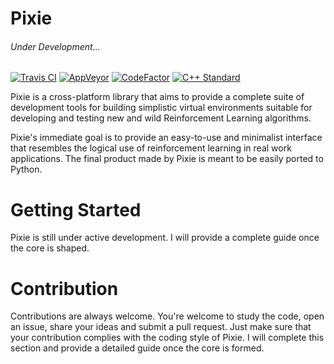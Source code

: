 # Pixie 
###### _Under Development..._
[![Travis CI](https://travis-ci.com/AhuraJami/Pixie.svg?branch=master)](https://travis-ci.com/AhuraJami/Pixie)
[![AppVeyor](https://ci.appveyor.com/api/projects/status/i9na5fto26swphob/branch/master?svg=true)](https://ci.appveyor.com/project/AhuraJami/pixie/branch/master)
[![CodeFactor](https://www.codefactor.io/repository/github/ahurajami/pixie/badge)](https://www.codefactor.io/repository/github/ahurajami/pixie)
[![C++ Standard](https://img.shields.io/badge/C%2B%2B-17-blue.svg)](https://isocpp.org/)
 
Pixie is a cross-platform library that aims to provide a complete suite of development tools for building simplistic virtual environments suitable for developing and testing new and wild Reinforcement Learning algorithms.

Pixie's immediate goal is to provide an easy-to-use and minimalist interface that resembles the logical use of reinforcement learning in real work applications. The final product made by Pixie is meant to be easily ported to Python.

# Getting Started

Pixie is still under active development. I will provide a complete guide once the core is shaped.

# Contribution

Contributions are always welcome. You're welcome to study the code, open an issue, share your ideas and submit a pull request. Just make sure that your contribution complies with the coding style of Pixie. I will complete this section and provide a detailed guide once the core is formed.

